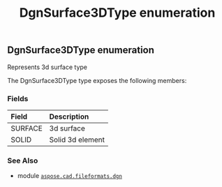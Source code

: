 ﻿---
title: DgnSurface3DType enumeration
second_title: Aspose.CAD for Python via .NET API References
description: 
type: docs
weight: 180
url: /python-net/aspose.cad.fileformats.dgn/dgnsurface3dtype/
is_root: false
---

## DgnSurface3DType enumeration

Represents 3d surface type



The DgnSurface3DType type exposes the following members:

### Fields
| Field | Description |
| :- | :- |
| SURFACE | 3d surface |
| SOLID | Solid 3d element |



### See Also
* module [`aspose.cad.fileformats.dgn`](..)
